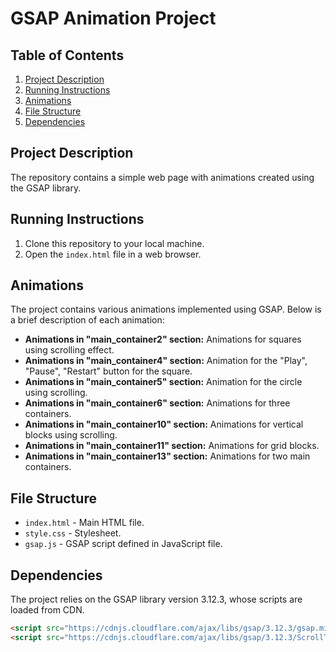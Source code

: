 # GSAP Animation Project

## Table of Contents

1. [Project Description](#project-description)
2. [Running Instructions](#running-instructions)
3. [Animations](#animations)
4. [File Structure](#file-structure)
5. [Dependencies](#dependencies)

## Project Description

The repository contains a simple web page with animations created using the GSAP library.

## Running Instructions

1. Clone this repository to your local machine.
2. Open the `index.html` file in a web browser.

## Animations

The project contains various animations implemented using GSAP. Below is a brief description of each animation:

- **Animations in "main_container2" section:** Animations for squares using scrolling effect.
- **Animations in "main_container4" section:** Animation for the "Play", "Pause", "Restart" button for the square.
- **Animations in "main_container5" section:** Animation for the circle using scrolling.
- **Animations in "main_container6" section:** Animations for three containers.
- **Animations in "main_container10" section:** Animations for vertical blocks using scrolling.
- **Animations in "main_container11" section:** Animations for grid blocks.
- **Animations in "main_container13" section:** Animations for two main containers.

## File Structure

- `index.html` - Main HTML file.
- `style.css` - Stylesheet.
- `gsap.js` - GSAP script defined in JavaScript file.

## Dependencies

The project relies on the GSAP library version 3.12.3, whose scripts are loaded from CDN.

```html
<script src="https://cdnjs.cloudflare.com/ajax/libs/gsap/3.12.3/gsap.min.js"></script>
<script src="https://cdnjs.cloudflare.com/ajax/libs/gsap/3.12.3/ScrollTrigger.min.js"></script>
